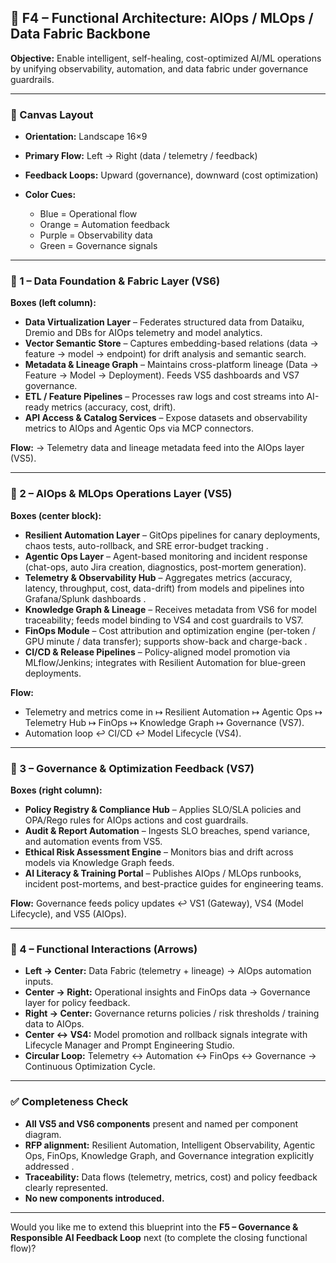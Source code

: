 
## 🧩 **F4 – Functional Architecture: AIOps / MLOps / Data Fabric Backbone**

**Objective:**
Enable intelligent, self-healing, cost-optimized AI/ML operations by unifying observability, automation, and data fabric under governance guardrails.

---

### **🔹 Canvas Layout**

* **Orientation:** Landscape 16×9
* **Primary Flow:** Left → Right (data / telemetry / feedback)
* **Feedback Loops:** Upward (governance), downward (cost optimization)
* **Color Cues:**

  * Blue = Operational flow
  * Orange = Automation feedback
  * Purple = Observability data
  * Green = Governance signals

---

### **🔸 1 – Data Foundation & Fabric Layer (VS6)**

**Boxes (left column):**

* **Data Virtualization Layer** – Federates structured data from Dataiku, Dremio and DBs for AIOps telemetry and model analytics.
* **Vector Semantic Store** – Captures embedding-based relations (data → feature → model → endpoint) for drift analysis and semantic search.
* **Metadata & Lineage Graph** – Maintains cross-platform lineage (Data → Feature → Model → Deployment). Feeds VS5 dashboards and VS7 governance.
* **ETL / Feature Pipelines** – Processes raw logs and cost streams into AI-ready metrics (accuracy, cost, drift).
* **API Access & Catalog Services** – Expose datasets and observability metrics to AIOps and Agentic Ops via MCP connectors.

**Flow:** → Telemetry data and lineage metadata feed into the AIOps layer (VS5).

---

### **🔸 2 – AIOps & MLOps Operations Layer (VS5)**

**Boxes (center block):**

* **Resilient Automation Layer** – GitOps pipelines for canary deployments, chaos tests, auto-rollback, and SRE error-budget tracking .
* **Agentic Ops Layer** – Agent-based monitoring and incident response (chat-ops, auto Jira creation, diagnostics, post-mortem generation).
* **Telemetry & Observability Hub** – Aggregates metrics (accuracy, latency, throughput, cost, data-drift) from models and pipelines into Grafana/Splunk dashboards .
* **Knowledge Graph & Lineage** – Receives metadata from VS6 for model traceability; feeds model binding to VS4 and cost guardrails to VS7.
* **FinOps Module** – Cost attribution and optimization engine (per-token / GPU minute / data transfer); supports show-back and charge-back .
* **CI/CD & Release Pipelines** – Policy-aligned model promotion via MLflow/Jenkins; integrates with Resilient Automation for blue-green deployments.

**Flow:**

* Telemetry and metrics come in ↦ Resilient Automation ↦ Agentic Ops ↦ Telemetry Hub ↦ FinOps ↦ Knowledge Graph ↦ Governance (VS7).
* Automation loop ↩ CI/CD ↩ Model Lifecycle (VS4).

---

### **🔸 3 – Governance & Optimization Feedback (VS7)**

**Boxes (right column):**

* **Policy Registry & Compliance Hub** – Applies SLO/SLA policies and OPA/Rego rules for AIOps actions and cost guardrails.
* **Audit & Report Automation** – Ingests SLO breaches, spend variance, and automation events from VS5.
* **Ethical Risk Assessment Engine** – Monitors bias and drift across models via Knowledge Graph feeds.
* **AI Literacy & Training Portal** – Publishes AIOps / MLOps runbooks, incident post-mortems, and best-practice guides for engineering teams.

**Flow:**
Governance feeds policy updates ↩ VS1 (Gateway), VS4 (Model Lifecycle), and VS5 (AIOps).

---

### **🔸 4 – Functional Interactions (Arrows)**

* **Left → Center:** Data Fabric (telemetry + lineage) → AIOps automation inputs.
* **Center → Right:** Operational insights and FinOps data → Governance layer for policy feedback.
* **Right → Center:** Governance returns policies / risk thresholds / training data to AIOps.
* **Center ↔ VS4:** Model promotion and rollback signals integrate with Lifecycle Manager and Prompt Engineering Studio.
* **Circular Loop:** Telemetry ↔ Automation ↔ FinOps ↔ Governance → Continuous Optimization Cycle.

---

### **✅ Completeness Check**

* **All VS5 and VS6 components** present and named per component diagram.
* **RFP alignment:** Resilient Automation, Intelligent Observability, Agentic Ops, FinOps, Knowledge Graph, and Governance integration explicitly addressed .
* **Traceability:** Data flows (telemetry, metrics, cost) and policy feedback clearly represented.
* **No new components introduced.**

---

Would you like me to extend this blueprint into the **F5 – Governance & Responsible AI Feedback Loop** next (to complete the closing functional flow)?
